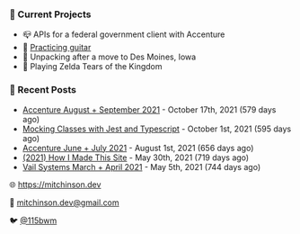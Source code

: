 ### 📌 Current Projects
- 📪 APIs for a federal government client with Accenture
- 🎸 [Practicing guitar](https://soundcloud.com/115bwm/ambulance-holden-tape)
- 🌽 Unpacking after a move to Des Moines, Iowa
- 👾 Playing Zelda Tears of the Kingdom

### 📝 Recent Posts

- [Accenture August + September 2021](https://blog.mitchinson.dev/pillar/aug-sep-21) - October 17th, 2021 (579 days ago)
- [Mocking Classes with Jest and Typescript](https://blog.mitchinson.dev/jest-typescript-mocks) - October 1st, 2021 (595 days ago)
- [Accenture June + July 2021](https://blog.mitchinson.dev/pillar/june-july-21) - August 1st, 2021 (656 days ago)
- [(2021) How I Made This Site](https://blog.mitchinson.dev/About-This-Site) - May 30th, 2021 (719 days ago)
- [Vail Systems March + April 2021](https://blog.mitchinson.dev/vail-march-april-2021) - May 5th, 2021 (744 days ago)

🌐 https://mitchinson.dev

💌 mitchinson.dev@gmail.com

🐦 [@115bwm](https://twitter.com/115bwm)